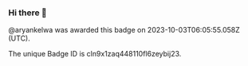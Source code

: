 ### Hi there 👋

<!--
**AryanKelwa/AryanKelwa** is a ✨ _special_ ✨ repository because its `README.md` (this file) appears on your GitHub profile.

Here are some ideas to get you started:

- 🔭 I’m currently working on ...
- 🌱 I’m currently learning ...
- 👯 I’m looking to collaborate on ...
- 🤔 I’m looking for help with ...
- 💬 Ask me about ...
- 📫 How to reach me: ...
- 😄 Pronouns: ...
- ⚡ Fun fact: ...
-->
@aryankelwa was awarded this badge on 2023-10-03T06:05:55.058Z (UTC).

The unique Badge ID is cln9x1zaq448110fl6zeybij23.
